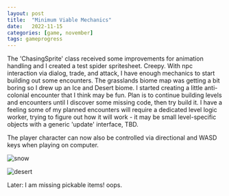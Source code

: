 ```yaml
---
layout: post
title:  "Minimum Viable Mechanics"
date:   2022-11-15
categories: [game, november]
tags: gameprogress
---
```

The 'ChasingSprite' class received some improvements for animation handling and I created a test spider spritesheet. Creepy. With npc interaction via dialog, trade, and attack, I have enough mechanics to start building out some encounters. The grasslands biome map was getting a bit boring so I drew up an Ice and Desert biome. I started creating a little anti-colonial encounter that I think may be fun. Plan is to continue building levels and encounters until I discover some missing code, then try build it. I have a feeling some of my planned encounters will require a dedicated level logic worker, trying to figure out how it will work - it may be small level-specific objects with a generic 'update' interface, TBD.

The player character can now also be controlled via directional and WASD keys when playing on computer.

![snow](https://b38tn1k.com/images/iceLands.png)

![desert](https://b38tn1k.com/images/deserLands.png)

Later: I am missing pickable items! oops.
